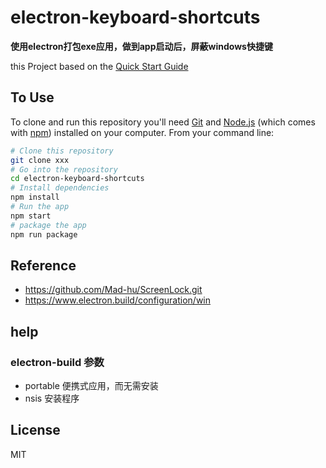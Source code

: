 # electron-keyboard-shortcuts

**使用electron打包exe应用，做到app启动后，屏蔽windows快捷键**

this Project based on the [Quick Start Guide](https://electronjs.org/docs/tutorial/quick-start)

## To Use

To clone and run this repository you'll need [Git](https://git-scm.com) and [Node.js](https://nodejs.org/en/download/) (which comes with [npm](http://npmjs.com)) installed on your computer. From your command line:

```bash
# Clone this repository
git clone xxx
# Go into the repository
cd electron-keyboard-shortcuts
# Install dependencies
npm install
# Run the app
npm start
# package the app
npm run package
```

## Reference
- https://github.com/Mad-hu/ScreenLock.git
- https://www.electron.build/configuration/win


## help
### electron-build 参数
- portable 便携式应用，而无需安装
- nsis 安装程序


## License

MIT

